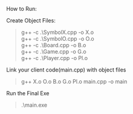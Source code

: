 How to Run:

Create Object Files:
>g++ -c  .\SymbolX.cpp -o X.o    
>g++ -c  .\SymbolO.cpp -o O.o                               
>g++ -c  .\Board.cpp -o B.o                                 
>g++ -c  .\Game.cpp -o G.o                                  
>g++ -c  .\Player.cpp -o Pl.o   

Link your client code(main.cpp) with object files 
>g++ X.o O.o B.o G.o Pl.o  main.cpp -o main

Run the Final Exe
>.\main.exe   